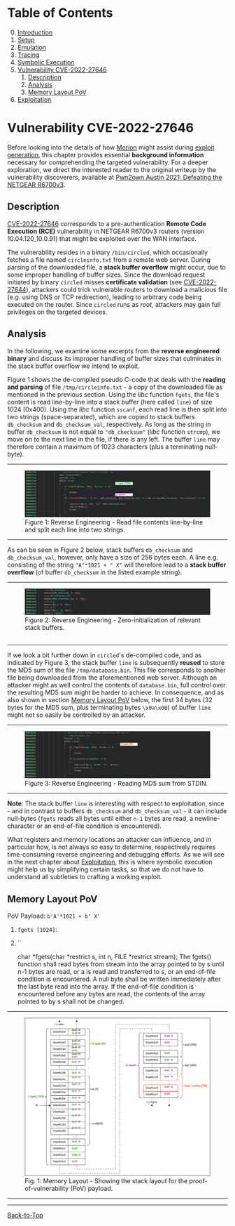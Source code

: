 # Table of Contents
0. [Introduction](../README.md#introduction)
1. [Setup](./1_setup.md)
2. [Emulation](./2_emulation.md)
3. [Tracing](./3_tracing.md)
4. [Symbolic Execution](./4_symbex.md)
5. [Vulnerability CVE-2022-27646](./5_vulnerability.md#vulnerability-cve-2022-27646)
    1. [Description](./5_vulnerability.md#description)
    2. [Analysis](./5_vulnerability.md#analysis)
    3. [Memory Layout PoV](./5_vulnerability.md#memory-layout-pov)
6. [Exploitation](./6_exploitation.md)
<!--TODO--------------------------------------------------------------------------------------------
- [X] Maybe move to 5_vulnerability.md
- [ ] What is the size of stack buffer `line`?
- [ ] Write text
    - [X] Pre-auth remote code execution vulnerability in NETGEAR R6700v3 routers over the WAN interface
    - [X] The vulnerability resides in binary `/bin/circled`, which occasionally fetches a file named `circleinfo.txt` from remote web servers. When parsed by the binary `circled`, a stack buffer overflow (CVE-2022-27646) can be triggered. Since the download requests from the routers miss certificate validation (CVE-2022-27644), attackers could trick routers to download malicious files (e.g. using DNS or TCP redirection), leading to arbitrary code execution on the routers. Since `circled` runs as root, attackers may gain full privileges on the routers.
    - [ ]SHA1 of `/bin/circled`: ac86472cdeccd01165718b1b759073b9e6b665e9
    - [ ] In case of a crash, the binary restarts (used to defeat ASRL)
    - [ ] Read file `circleinfo.txt` line-by-line (`fgets` - 1024 bytes), parse two strings per line (`sscanf`) and write them to two stack variables (size 256) without size checking -> stack buffer overflow
--------------------------------------------------------------------------------------------------->
# Vulnerability CVE-2022-27646
Before looking into the details of how [Morion](https://github.com/pdamian/morion) might assist
during [exploit generation](./6_exploitation.md), this chapter provides essential **background
information** necessary for comprehending the targeted vulnerability. For a deeper exploration, we
direct the interested reader to the original writeup by the vulnerability discoverers, available at
[Pwn2own Austin 2021: Defeating the NETGEAR R6700v3](https://www.synacktiv.com/en/publications/pwn2own-austin-2021-defeating-the-netgear-r6700v3.html).
## Description
[CVE-2022-27646](https://cve.mitre.org/cgi-bin/cvename.cgi?name=CVE-2022-27646) corresponds to a
pre-authentication **Remote Code Execution (RCE)** vulnerability in NETGEAR R6700v3 routers 
(version 10.04.120_10.0.91) that might be exploited over the WAN interface.

The vulnerability resides in a binary `/bin/circled`, which occasionally fetches a file named
`circleinfo.txt` from a remote web server. During parsing of the downloaded file, a **stack buffer
overflow** might occur, due to some improper handling of buffer sizes. Since the download request
initiated by binary `circled` misses **certificate validation**
(see [CVE-2022-27644](https://cve.mitre.org/cgi-bin/cvename.cgi?name=CVE-2022-27644)), attackers
could trick vulnerable routers to download a malicious file (e.g. using DNS or TCP redirection),
leading to arbitrary code being executed on the router. Since `circled` runs as *root*, attackers
may gain full privileges on the targeted devices.
## Analysis
In the following, we examine some excerpts from the **reverse engineered binary** and discuss its
improper handling of buffer sizes that culminates in the stack buffer overflow we intend to exploit.

Figure 1 shows the de-compiled pseudo C-code that deals with the **reading and parsing** of file
`/tmp/circleinfo.txt` - a copy of the downloaded file as mentioned in the previous section. Using
the *libc* function `fgets`, the file's content is read line-by-line into a stack buffer (here
called `line`) of size 1024 (0x400). Using the *libc* function `sscanf`, each read line is then
split into two strings (space-separated), which are copied to stack buffers `db_checksum` and
`db_checksum_val`, respectively. As long as the string in buffer `db_checksum` is not equal to
`"db_checksum"` (*libc* function `strcmp`), we move on to the next line in the file, if there is any
left. The buffer `line` may therefore contain a maximum of 1023 characters (plus a terminating
null-byte).
<hr>
<figure>
  <img src="../images/RE_Vuln_02.svg" alt="Reading and parsing file content"/>
  <figcaption>
    Figure 1: Reverse Engineering - Read file contents line-by-line and split each line into two strings.
  </figcaption>
</figure>
<hr>

As can be seen in Figure 2 below, stack buffers `db_checksum` and `db_checksum_val`, however, only
have a size of 256 bytes each. A line e.g. consisting of the string `"A"*1021 + " X"` will therefore
lead to a **stack buffer overflow** (of buffer `db_checksum` in the listed example string).
<hr>
<figure>
  <img src="../images/RE_Vuln_01.svg" alt="Initializing of stack buffers"/>
  <figcaption>
    Figure 2: Reverse Engineering - Zero-initialization of relevant stack buffers.
  </figcaption>
  </br>
</figure>
<hr>

If we look a bit further down in `circled`'s de-compiled code, and as indicated by Figure 3, the
stack buffer `line` is subsequently **reused** to store the MD5 sum of the file `/tmp/database.bin`.
This file corresponds to another file being downloaded from the aforementioned web server. Although
an attacker might as well control the contents of `database.bin`, full control over the resulting
MD5 sum might be harder to achieve. In consequence, and as also shown in section
[Memory Layout PoV](./5_vulnerability.md#memory-layout-pov) below, the first 34 bytes (32 bytes for
the MD5 sum, plus terminating bytes `\x0a\x00`) of buffer `line` might not so easily be controlled
by an attacker.
<hr>
<figure>
  <img src="../images/RE_Vuln_03.svg" alt="Reading MD5 sum"/>
  <figcaption>
    Figure 3: Reverse Engineering - Reading MD5 sum from STDIN.
  </figcaption>
</figure>
<hr>

**Note**: The stack buffer `line` is interesting with respect to exploitation, since - and in
contrast to buffers `db_checksum` and `db_checksum_val` - it can include null-bytes (`fgets` reads
all bytes until either `n-1` bytes are read, a newline-character or an end-of-file condition is
encountered).

What registers and memory locations an attacker can influence, and in particular how, is not always
so easy to determine, respectively requires time-consuming reverse engineering and debugging
efforts. As we will see in the next chapter about [Exploitation](./6_exploitation.md), this is where
symbolic execution might help us by simplifying certain tasks, so that we do not have to understand
all subtleties to crafting a working exploit.
## Memory Layout PoV
PoV Payload: `b'A'*1021 + b' X'`

1. `fgets [1024]`: 
2. ``

      char *fgets(char *restrict s, int n, FILE *restrict stream);
       The fgets() function shall read bytes from stream into the array
       pointed to by s until n-1 bytes are read, or a <newline> is read
       and transferred to s, or an end-of-file condition is encountered.
       A null byte shall be written immediately after the last byte read
       into the array.  If the end-of-file condition is encountered
       before any bytes are read, the contents of the array pointed to
       by s shall not be changed.

<hr>
<figure>
  <img src="../images/Memory_Layout-PoV.svg" alt="Memory Layout PoV"/>
  <figcaption>
    Fig. 1: Memory Layout - Showing the stack layout for the proof-of-vulnerability (PoV) payload.
  </figcaption>
</figure>
<hr>

----------------------------------------------------------------------------------------------------
[Back-to-Top](./5_vulnerability.md#table-of-contents)